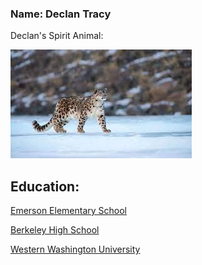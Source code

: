 ### Name: Declan Tracy

Declan's Spirit Animal:

![Declan's Spirit Animal](download.jfif "Snow Leopard(Declan's Spirit Animal)")

## Education:

[Emerson Elementary School](https://emersonelementary.org/)

[Berkeley High School](https://bhs.berkeleyschools.net/)

[Western Washington University](https://www.wwu.edu/)